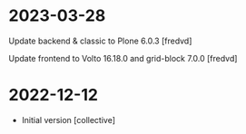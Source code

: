 # 2023-03-28

Update backend & classic to Plone 6.0.3 [fredvd]

Update frontend to Volto 16.18.0 and grid-block 7.0.0 [fredvd]

# 2022-12-12

- Initial version [collective]
